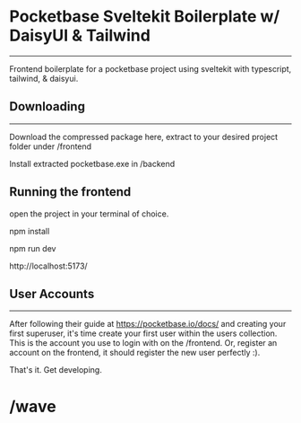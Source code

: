 # Pocketbase Sveltekit Boilerplate w/ DaisyUI & Tailwind
---
Frontend boilerplate for a pocketbase project using sveltekit with typescript, tailwind, & daisyui.

## Downloading
---
Download the compressed package here, extract to your desired project folder under /frontend

Install extracted pocketbase.exe in /backend

## Running the frontend
open the project in your terminal of choice.

npm install

npm run dev

http://localhost:5173/

## User Accounts
---
After following their guide at https://pocketbase.io/docs/ and creating your first superuser, it's time create your first user within the users collection. This is the account you use to login with on the /frontend. Or, register an account on the frontend, it should register the new user perfectly :).

That's it. Get developing.

# /wave
